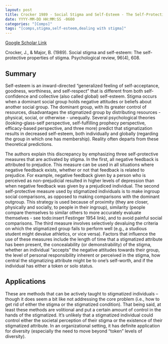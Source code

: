 ```yaml
---
layout: post
title: Crocker 1989 - Social Stigma and Self-Esteem - The Self-Protective Properties of Stigma
date: YYYY-MM-DD HH:MM:SS -0600
categories: "[Comps]"
tags: "[comps,stigma,self-esteem,dealing with stigma]"
---
```


[Google Scholar Link](https://scholar.google.com/scholar?hl=en&as_sdt=0%2C45&q=Social+stigma+and+self-esteem%3A+The+self-protective+properties+of+stigma&btnG=)

Crocker, J., & Major, B. (1989). Social stigma and self-esteem: The self-protective properties of stigma. Psychological review, 96(4), 608.

## Summary
Self-esteem is an inward-directed “generalized feeling of self-acceptance, goodness, worthiness, and self-respect” that is different from both self-confidence and collective (also called global) self-esteem.  Stigma occurs when a dominant social group holds negative attitudes or beliefs about another social group.  The dominant group, with its greater control of resources, disadvantages the stigmatized group by distributing resources - physical, social, or otherwise -  unequally.  Several psychological theories (looking-glass-self perspective, self-fulfilling prophecy perspective, efficacy-based perspective, and three more) predict that stigmatization results in decreased self-esteem, both individually and globally (regarding the group in which one has membership).  Reality often departs from these theoretical predictions.

The authors explain this discrepancy by emphasizing three self-protective measures that are activated by stigma.  In the first, all negative feedback is attributed to prejudice.  This measure can be used in all situations where negative feedback exists, whether or not that feedback is related to prejudice.  For example, negative feedback given by a person who is perceived as non-prejudicial resulted in higher levels of depression than when negative feedback was given by a prejudiced individual.  The second self-protective measure used by stigmatized individuals is to make ingroup social comparisons, as opposed to making comparisons with the dominant outgroup.  This strategy is used because of proximity (they are closer, physically and socially, to people in their ingroup), similarity (people compare themselves to similar others to more accurately evaluate themselves - see todo:insert Festinger 1954 link), and to avoid painful social comparisons.  The third measure involves selectively devaluing the criteria on which the stigmatized group fails to perform well (e.g., a studious student might devalue athletics, or vice versa).  Factors that influence the use of these measures include the length of time that a stigmatized attribute has been present, the concealability (or demonstrability) of the stigma, whether an individual “accepts” the negative attitudes towards their group, the level of personal responsibility inherent or perceived in the stigma, how central the stigmatizing attribute might be to one’s self-worth, and if the individual has either a token or solo status.

## Applications
These are methods that can be actively taught to stigmatized individuals – though it does seem a bit like not addressing the core problem (i.e., how to get rid of either the stigma or the stigmatized condition).  That being said, at least these methods are volitional and put a certain amount of control in the hands of the stigmatized.  It’s unlikely that a stigmatized individual could control either the societal perception of their stigma or the existence of their stigmatized attribute.  In an organizational setting, it has definite application for diversity (especially the need to move beyond “token” levels of diversity).
